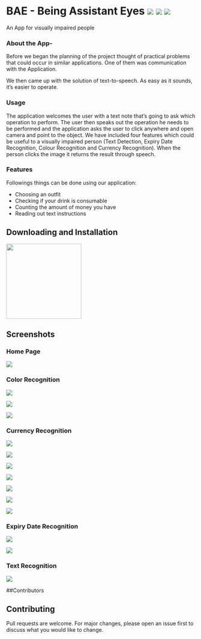 # BAE - Being Assistant Eyes ![](https://img.shields.io/badge/Flutter%20-%2302569B.svg?&style=for-the-badge&logo=Flutter&logoColor=white) ![](https://img.shields.io/badge/dart-%230175C2.svg?&style=for-the-badge&logo=dart&logoColor=white) ![](https://img.shields.io/badge/TensorFlow%20-%23FF6F00.svg?&style=for-the-badge&logo=TensorFlow&logoColor=white) 

An App for visually impaired people

### About the App-

Before we began the planning of the
project thought of practical problems that could occur in similar applications. One of them was
communication with the Application.

We then came up with the solution of text-to-speech. As easy as it sounds, it’s easier to operate.

### Usage
The application welcomes the user with a text note that’s going to ask which operation to perform. The user
then speaks out the operation he needs to be performed and the application asks the user to click anywhere
and open camera and point to the object. We have included four features which could be useful to a visually
impaired person (Text Detection, Expiry Date Recognition, Colour Recognition and Currency Recognition).
When the person clicks the image it returns the result through speech.

### Features


Followings things can be done using our application:


* Choosing an outfit
* Checking if your drink is consumable
* Counting the amount of money you have
* Reading out text instructions

 

## Downloading and Installation

<a href="https://github.com/kamtasingh27/minor/releases/download/1.0/BAE_release.apk"><img src="https://playerzon.com/asset/download.png" width="200"></img></a>
## Screenshots

### Home Page

![](https://raw.githubusercontent.com/kamtasingh27/minor/master/screenshots/WhatsApp%20Image%202021-01-01%20at%208.30.44%20PM%20(10).jpeg)

### Color Recognition

![](https://raw.githubusercontent.com/kamtasingh27/minor/master/screenshots/WhatsApp%20Image%202021-01-01%20at%208.30.44%20PM.jpeg)

![](https://github.com/kamtasingh27/minor/blob/master/screenshots/WhatsApp%20Image%202021-01-01%20at%208.30.44%20PM%20(1).jpeg?raw=true)

![](https://raw.githubusercontent.com/kamtasingh27/minor/master/screenshots/WhatsApp%20Image%202021-01-01%20at%208.30.44%20PM%20(2).jpeg)

### Currency Recognition

![](https://raw.githubusercontent.com/kamtasingh27/minor/master/screenshots/WhatsApp%20Image%202021-01-01%20at%208.30.44%20PM%20(3).jpeg)

![](https://raw.githubusercontent.com/kamtasingh27/minor/master/screenshots/WhatsApp%20Image%202021-01-01%20at%208.30.44%20PM%20(4).jpeg)

![](https://raw.githubusercontent.com/kamtasingh27/minor/master/screenshots/WhatsApp%20Image%202021-01-01%20at%208.30.44%20PM%20(5).jpeg)

![](https://raw.githubusercontent.com/kamtasingh27/minor/master/screenshots/WhatsApp%20Image%202021-01-01%20at%208.30.44%20PM%20(6).jpeg)

![](https://raw.githubusercontent.com/kamtasingh27/minor/master/screenshots/WhatsApp%20Image%202021-01-01%20at%208.30.44%20PM%20(7).jpeg)

![](https://raw.githubusercontent.com/kamtasingh27/minor/master/screenshots/WhatsApp%20Image%202021-01-01%20at%208.30.44%20PM%20(8).jpeg)

![](https://raw.githubusercontent.com/kamtasingh27/minor/master/screenshots/WhatsApp%20Image%202021-01-01%20at%208.30.44%20PM%20(9).jpeg)

### Expiry Date Recognition

![](https://raw.githubusercontent.com/kamtasingh27/minor/master/screenshots/WhatsApp%20Image%202021-01-01%20at%208.30.44%20PM%20(12).jpeg)

![](https://raw.githubusercontent.com/kamtasingh27/minor/master/screenshots/WhatsApp%20Image%202021-01-01%20at%208.30.44%20PM%20(11).jpeg)

### Text Recognition

![](https://raw.githubusercontent.com/kamtasingh27/minor/master/screenshots/WhatsApp%20Image%202021-01-01%20at%208.30.44%20PM%20(13).jpeg)

##Contributors



## Contributing
Pull requests are welcome. For major changes, please open an issue first to discuss what you would like to change.

